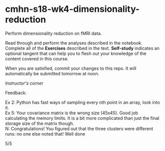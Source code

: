 # cmhn-s18-wk4-dimensionality-reduction
Perform dimensionality reduction on fMRI data.

Read through and perform the analyses described in the notebook. Complete all of the **Exercises** described in the text. **Self-study** indicates an optional tangent that can help you to flesh out your knowledge of the content covered in this course.

When you are satisfied, commit your changes to this repo. It will automatically be submitted tomorrow at noon.


*Instructor's corner*

Feedback:

Ex 2: Python has fast ways of sampling every nth point in an array, look into it.  
Ex 5: Your covariance matrix is the wrong size (45x45). Good job calculating the memory limits. It is a bit more complicated than just the final storage size of the matrix though.  
N: Congratulations! You figured out that the three clusters were different runs: no one else noted that! Well done

5/5
